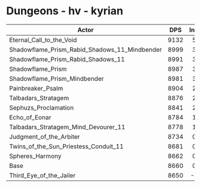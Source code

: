 # Dungeons - hv - kyrian
| Actor | DPS | Increase |
|---|:---:|:---:|
|Eternal_Call_to_the_Void|9132|5.45%|
|Shadowflame_Prism_Rabid_Shadows_11_Mindbender|8999|3.91%|
|Shadowflame_Prism_Rabid_Shadows_11|8991|3.82%|
|Shadowflame_Prism|8987|3.78%|
|Shadowflame_Prism_Mindbender|8981|3.71%|
|Painbreaker_Psalm|8904|2.82%|
|Talbadars_Stratagem|8876|2.49%|
|Sephuzs_Proclamation|8841|2.09%|
|Echo_of_Eonar|8784|1.43%|
|Talbadars_Stratagem_Mind_Devourer_11|8778|1.36%|
|Judgment_of_the_Arbiter|8734|0.85%|
|Twins_of_the_Sun_Priestess_Conduit_11|8681|0.24%|
|Spheres_Harmony|8662|0.02%|
|Base|8660|0.00%|
|Third_Eye_of_the_Jailer|8650|-0.12%|
